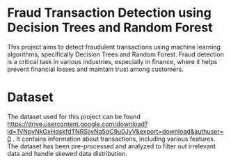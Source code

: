 # Fraud Transaction Detection using Decision Trees and Random Forest

This project aims to detect fraudulent transactions using machine learning algorithms, specifically Decision Trees and Random Forest. Fraud detection is a critical task in various industries, especially in finance, where it helps prevent financial losses and maintain trust among customers.

# Dataset
The dataset used for this project can be found https://drive.usercontent.google.com/download?id=1VNpyNkGxHdskfdTNRSjjyNa5qC9u0JyV&export=download&authuser=0 . It contains information about transactions, including various features. The dataset has been pre-processed and analyzed to filter out irrelevant data and handle skewed data distribution.
